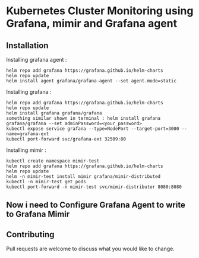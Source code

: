 # Kubernetes Cluster Monitoring using Grafana, mimir and Grafana agent



## Installation

Installing grafana agent : 
```
helm repo add grafana https://grafana.github.io/helm-charts
helm repo update
helm install agent grafana/grafana-agent --set agent.mode=static
```
Installing grafana : 
```
helm repo add grafana https://grafana.github.io/helm-charts
helm repo update
helm install grafana grafana/grafana
something similar shown in terminal : helm install grafana grafana/grafana --set adminPassword=<your_password>
kubectl expose service grafana --type=NodePort --target-port=3000 --name=grafana-ext
kubectl port-forward svc/grafana-ext 32509:80
```

Installing mimir : 
```
kubectl create namespace mimir-test
helm repo add grafana https://grafana.github.io/helm-charts
helm repo update
helm -n mimir-test install mimir grafana/mimir-distributed
kubectl -n mimir-test get pods
kubectl port-forward -n mimir-test svc/mimir-distributor 8080:8080
```
## Now i need to Configure Grafana Agent to write to Grafana Mimir


## Contributing

Pull requests are welcome to discuss what you would like to change.
